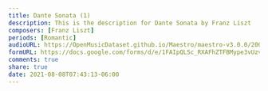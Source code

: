 ```yaml
---
title: Dante Sonata (1)
description: This is the description for Dante Sonata by Franz Liszt
composers: [Franz Liszt]
periods: [Romantic]
audioURL: https://OpenMusicDataset.github.io/Maestro/maestro-v3.0.0/2004/MIDI-Unprocessed_SMF_22_R1_2004_01-04_ORIG_MID--AUDIO_22_R1_2004_17_Track17_wav.midi
formURL: https://docs.google.com/forms/d/e/1FAIpQLSc_RXAFhZTFBMype3vUzvGeMBIhmpA6HXeeqDLO2Kuk1h0HJw/viewform
comments: true
share: true
date: 2021-08-08T07:43:13-06:00
---
```

